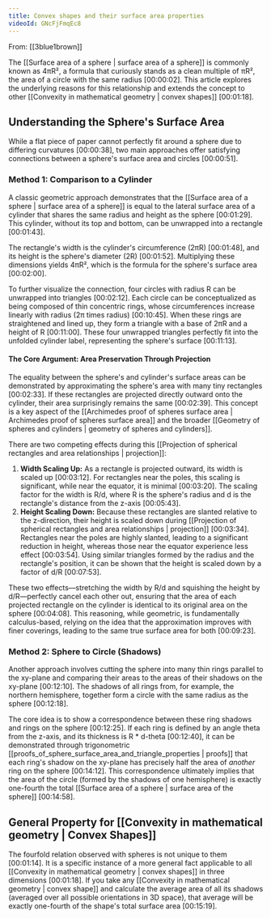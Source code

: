 ```yaml
---
title: Convex shapes and their surface area properties
videoId: GNcFjFmqEc8
---
```


From: [[3blue1brown]] <br/> 

The [[Surface area of a sphere | surface area of a sphere]] is commonly known as 4πR², a formula that curiously stands as a clean multiple of πR², the area of a circle with the same radius <a class="yt-timestamp" data-t="00:00:02">[00:00:02]</a>. This article explores the underlying reasons for this relationship and extends the concept to other [[Convexity in mathematical geometry | convex shapes]] <a class="yt-timestamp" data-t="00:01:18">[00:01:18]</a>.

## Understanding the Sphere's Surface Area

While a flat piece of paper cannot perfectly fit around a sphere due to differing curvatures <a class="yt-timestamp" data-t="00:00:38">[00:00:38]</a>, two main approaches offer satisfying connections between a sphere's surface area and circles <a class="yt-timestamp" data-t="00:00:51">[00:00:51]</a>.

### Method 1: Comparison to a Cylinder

A classic geometric approach demonstrates that the [[Surface area of a sphere | surface area of a sphere]] is equal to the lateral surface area of a cylinder that shares the same radius and height as the sphere <a class="yt-timestamp" data-t="00:01:29">[00:01:29]</a>. This cylinder, without its top and bottom, can be unwrapped into a rectangle <a class="yt-timestamp" data-t="00:01:43">[00:01:43]</a>.

The rectangle's width is the cylinder's circumference (2πR) <a class="yt-timestamp" data-t="00:01:48">[00:01:48]</a>, and its height is the sphere's diameter (2R) <a class="yt-timestamp" data-t="00:01:52">[00:01:52]</a>. Multiplying these dimensions yields 4πR², which is the formula for the sphere's surface area <a class="yt-timestamp" data-t="00:02:00">[00:02:00]</a>.

To further visualize the connection, four circles with radius R can be unwrapped into triangles <a class="yt-timestamp" data-t="00:02:12">[00:02:12]</a>. Each circle can be conceptualized as being composed of thin concentric rings, whose circumferences increase linearly with radius (2π times radius) <a class="yt-timestamp" data-t="00:10:45">[00:10:45]</a>. When these rings are straightened and lined up, they form a triangle with a base of 2πR and a height of R <a class="yt-timestamp" data-t="00:11:00">[00:11:00]</a>. These four unwrapped triangles perfectly fit into the unfolded cylinder label, representing the sphere's surface <a class="yt-timestamp" data-t="00:11:13">[00:11:13]</a>.

#### The Core Argument: Area Preservation Through Projection

The equality between the sphere's and cylinder's surface areas can be demonstrated by approximating the sphere's area with many tiny rectangles <a class="yt-timestamp" data-t="00:02:33">[00:02:33]</a>. If these rectangles are projected directly outward onto the cylinder, their area surprisingly remains the same <a class="yt-timestamp" data-t="00:02:39">[00:02:39]</a>. This concept is a key aspect of the [[Archimedes proof of spheres surface area | Archimedes proof of spheres surface area]] and the broader [[Geometry of spheres and cylinders | geometry of spheres and cylinders]].

There are two competing effects during this [[Projection of spherical rectangles and area relationships | projection]]:
1.  **Width Scaling Up:** As a rectangle is projected outward, its width is scaled up <a class="yt-timestamp" data-t="00:03:12">[00:03:12]</a>. For rectangles near the poles, this scaling is significant, while near the equator, it is minimal <a class="yt-timestamp" data-t="00:03:20">[00:03:20]</a>. The scaling factor for the width is R/d, where R is the sphere's radius and d is the rectangle's distance from the z-axis <a class="yt-timestamp" data-t="00:05:43">[00:05:43]</a>.
2.  **Height Scaling Down:** Because these rectangles are slanted relative to the z-direction, their height is scaled down during [[Projection of spherical rectangles and area relationships | projection]] <a class="yt-timestamp" data-t="00:03:34">[00:03:34]</a>. Rectangles near the poles are highly slanted, leading to a significant reduction in height, whereas those near the equator experience less effect <a class="yt-timestamp" data-t="00:03:54">[00:03:54]</a>. Using similar triangles formed by the radius and the rectangle's position, it can be shown that the height is scaled down by a factor of d/R <a class="yt-timestamp" data-t="00:07:53">[00:07:53]</a>.

These two effects—stretching the width by R/d and squishing the height by d/R—perfectly cancel each other out, ensuring that the area of each projected rectangle on the cylinder is identical to its original area on the sphere <a class="yt-timestamp" data-t="00:04:08">[00:04:08]</a>. This reasoning, while geometric, is fundamentally calculus-based, relying on the idea that the approximation improves with finer coverings, leading to the same true surface area for both <a class="yt-timestamp" data-t="00:09:23">[00:09:23]</a>.

### Method 2: Sphere to Circle (Shadows)

Another approach involves cutting the sphere into many thin rings parallel to the xy-plane and comparing their areas to the areas of their shadows on the xy-plane <a class="yt-timestamp" data-t="00:12:10">[00:12:10]</a>. The shadows of all rings from, for example, the northern hemisphere, together form a circle with the same radius as the sphere <a class="yt-timestamp" data-t="00:12:18">[00:12:18]</a>.

The core idea is to show a correspondence between these ring shadows and rings on the sphere <a class="yt-timestamp" data-t="00:12:25">[00:12:25]</a>. If each ring is defined by an angle theta from the z-axis, and its thickness is R * d-theta <a class="yt-timestamp" data-t="00:12:40">[00:12:40]</a>, it can be demonstrated through trigonometric [[proofs_of_sphere_surface_area_and_triangle_properties | proofs]] that each ring's shadow on the xy-plane has precisely half the area of *another* ring on the sphere <a class="yt-timestamp" data-t="00:14:12">[00:14:12]</a>. This correspondence ultimately implies that the area of the circle (formed by the shadows of one hemisphere) is exactly one-fourth the total [[Surface area of a sphere | surface area of the sphere]] <a class="yt-timestamp" data-t="00:14:58">[00:14:58]</a>.

## General Property for [[Convexity in mathematical geometry | Convex Shapes]]

The fourfold relation observed with spheres is not unique to them <a class="yt-timestamp" data-t="00:01:14">[00:01:14]</a>. It is a specific instance of a more general fact applicable to all [[Convexity in mathematical geometry | convex shapes]] in three dimensions <a class="yt-timestamp" data-t="00:01:18">[00:01:18]</a>. If you take any [[Convexity in mathematical geometry | convex shape]] and calculate the average area of all its shadows (averaged over all possible orientations in 3D space), that average will be exactly one-fourth of the shape's total surface area <a class="yt-timestamp" data-t="00:15:19">[00:15:19]</a>.